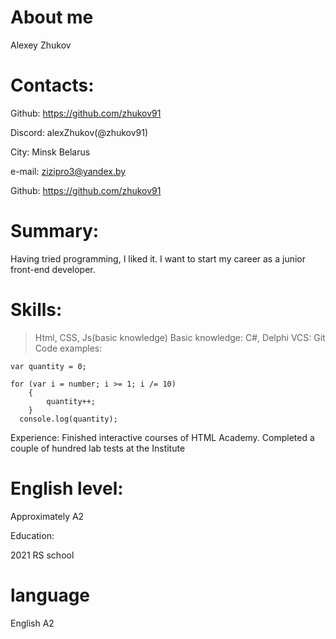 # About me
Alexey Zhukov

# Contacts: 

Github: https://github.com/zhukov91

Discord: alexZhukov(@zhukov91)

City:
Minsk Belarus

e-mail:
zizipro3@yandex.by

Github:
https://github.com/zhukov91

# Summary:
Having tried programming, I liked it. I want to start my career as a junior front-end developer.

# Skills:
> Html, CSS, Js(basic knowledge)
> Basic knowledge: C#, Delphi
> VCS: Git
Code examples:
```var number = 1234;
var quantity = 0;

for (var i = number; i >= 1; i /= 10)
    {
        quantity++;
    }
  console.log(quantity);
``` 
Experience:
Finished interactive courses of HTML Academy. Completed a couple of hundred lab tests at the Institute


# English level:
Approximately A2


Education:

2021	RS school 
# language

English A2
